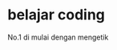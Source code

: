 <!doctype HTML>
<html lang=eng>
<head>
  <title>My page boy</title>
</head>
<body><h1 id="h1">belajar coding</h1>
<p>No.1 di mulai dengan mengetik <html> </p>
</body>
</html>
